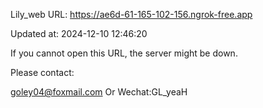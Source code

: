 Lily_web URL: https://ae6d-61-165-102-156.ngrok-free.app

Updated at: 2024-12-10 12:46:20

If you cannot open this URL, the server might be down.

Please contact: 

goley04@foxmail.com Or Wechat:GL_yeaH